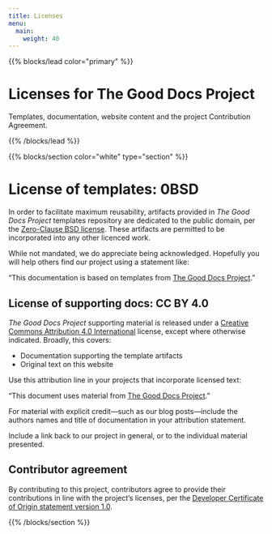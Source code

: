 ```yaml
---
title: Licenses
menu:
  main:
    weight: 40
---
```


{{% blocks/lead color="primary" %}}

# Licenses for The Good Docs Project

Templates, documentation, website content and the project Contribution Agreement.

{{% /blocks/lead %}}

{{% blocks/section color="white" type="section" %}}

# License of templates: 0BSD

In order to facilitate maximum reusability, artifacts provided in *The Good Docs Project* templates repository are dedicated to the public domain, per the [Zero-Clause BSD license](https://opensource.org/licenses/0BSD). These artifacts are permitted to be incorporated into any other licenced work.

While not mandated, we do appreciate being acknowledged. Hopefully you will help others find our project using a statement like:

“This documentation is based on templates from [The Good Docs Project](https://thegooddocsproject.dev/).”

## License of supporting docs: CC BY 4.0

*The Good Docs Project* supporting material is released under a [Creative Commons Attribution 4.0 International](https://creativecommons.org/licenses/by/4.0/) license, except where otherwise indicated. Broadly, this covers:

* Documentation supporting the template artifacts
* Original text on this website

Use this attribution line in your projects that incorporate licensed text:

“This document uses material from [The Good Docs Project](https://thegooddocsproject.dev/).”

For material with explicit credit—such as our blog posts—include the authors names and title of documentation in your attribution statement. 

Include a link back to our project in general, or to the individual material presented.

## Contributor agreement

By contributing to this project, contributors agree to provide their contributions in line with the project’s licenses, per the [Developer Certificate of Origin statement version 1.0](https://developercertificate.org/).

{{% /blocks/section %}}
